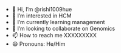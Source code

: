 - 👋 Hi, I’m @rishi1009hue
- 👀 I’m interested in HCM
- 🌱 I’m currently learning management
- 💞️ I’m looking to collaborate on Genomics
- 📫 How to reach me XXXXXXXXX
- 😄 Pronouns: He/Him
 

<!---
rishi1009hue/rishi1009hue is a ✨ special ✨ repository because its `README.md` (this file) appears on your GitHub profile.
You can click the Preview link to take a look at your changes.
--->

